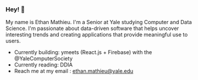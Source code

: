 ### Hey! 👋

My name is Ethan Mathieu. I'm a Senior at Yale studying Computer and Data Science. I'm passionate about data-driven software that helps uncover interesting trends and creating applications that provide meaningful use to users.
- Currently building: ymeets (React.js + Firebase) with the @YaleComputerSociety
- Currently reading: DDIA
- Reach me at my email : ethan.mathieu@yale.edu
